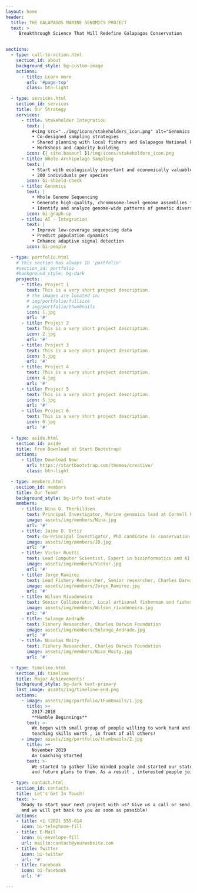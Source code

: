 ```yaml
---
layout: home
header:
  title: THE GALAPAGOS MARINE GENOMICS PROJECT
  text: >
     Breakthrough Science That Will Redefine Galapagos Conservation


sections:
  - type: call-to-action.html
    section_id: about
    background_style: bg-custom-image
    actions:
      - title: Learn more
        url: '#page-top'
        class: btn-light

  - type: services.html
    section_id: services
    title: Our Strategy
    services:
      - title: Stakeholder Integration
        text: |
          #<img src="../img/icons/stakeholders_icon.png" alt="Genomics Icon" class="service-custom-png-icon"> 
          • Co-designed sampling strategies
          • Shared planning with local fishers and Galapagos National Park staff
          • Workshops and capacity building
        icon: {{ site.baseurl }}/img/icons/stakeholders_icon.png
      - title: Whole-Archipelago Sampling
        text: |
          • Start with ecologically important and economically valuable species.
          • 200 individuals per species
        icon: bi-shield-check
      - title: Genomics
        text: |
          • Whole Genome Sequencing
          • Generate high-quality, chromosome-level genome assemblies for each target species
          • Identify and analyze genome-wide patterns of genetic diversity and variation
        icon: bi-graph-up
      - title: AI - Integration
        text: |
          • Improve low-coverage sequencing data
          • Predict population dynamics
          • Enhance adaptive signal detection
        icon: bi-people

  - type: portfolio.html
    # this section has always ID 'portfolio'
    #section_id: portfolio
    #background_style: bg-dark
    projects:
      - title: Project 1
        text: This is a very short project description.
        # the images are located in:
        # img/portfolio/fullsize
        # img/portfolio/thumbnails
        icon: 1.jpg
        url: '#'
      - title: Project 2
        text: This is a very short project description.
        icon: 2.jpg
        url: '#'
      - title: Project 3
        text: This is a very short project description.
        icon: 3.jpg
        url: '#'
      - title: Project 4
        text: This is a very short project description.
        icon: 4.jpg
        url: '#'
      - title: Project 5
        text: This is a very short project description.
        icon: 5.jpg
        url: '#'
      - title: Project 6
        text: This is a very short project description.
        icon: 6.jpg
        url: '#'

  - type: aside.html
    section_id: aside
    title: Free Download at Start Bootstrap!
    actions:
      - title: Download Now!
        url: https://startbootstrap.com/themes/creative/
        class: btn-light

  - type: members.html
    section_id: members
    title: Our Team!
    background_style: bg-info text-white
    members:
      - title: Nina O. Therkildsen
        text: Principal Investigator, Marine genomics lead at Cornell University
        image: assets/img/members/Nina.jpg
        url: '#'
      - title: Jaime D. Ortiz
        text: Co-Principal Investigator, PhD candidate in conservation genomics, Cornell University
        image: assets/img/members/JD.jpg
        url: '#'
      - title: Victor Ruotti
        text: Lead Computer Scientist, Expert in bioinformatics and AI for large-scale genomic analysis
        image: assets/img/members/Victor.jpg
        url: '#'
      - title: Jorge Ramirez
        text: Lead Fishery Researcher, Senior researcher, Charles Darwin Foundation
        image: assets/img/members/Jorge_Ramirez.jpg
        url: '#'
      - title: Wilson Rivadeneira
        text: Senior Collaborator, Local artisanal fisherman and fisheries engineer in the Galapagos
        image: assets/img/members/Wilson_rivadeneira.jpg
        url: '#'
      - title: Solange Andrade
        text: Fishery Researcher, Charles Darwin Foundation
        image: assets/img/members/Solange_Andrade.jpg
        url: '#'
      - title: Nicolas Moity
        text: Fishery Researcher, Charles Darwin Foundation
        image: assets/img/members/Nico_Moity.jpg
        url: '#'

  - type: timeline.html
    section_id: timeline
    title: Major Achievements!
    background_style: bg-dark text-primary
    last_image: assets/img/timeline-end.png
    actions:
      - image: assets/img/portfolio/thumbnails/1.jpg
        title: >+
          2017-2018
          **Humble Beginnings**
        text: >-
          We begun with small group of people willing to work hard and make our
          teaching skills worth , in front of all others!
      - image: assets/img/portfolio/thumbnails/2.jpg
        title: >+
          November 2019
          An Coaching started
        text: >-
          We started to gather like minded people and started our stategies
          and future plans to them. As a result , interested people joined us!

  - type: contact.html
    section_id: contacts
    title: Let's Get In Touch!
    text: >-
      Ready to start your next project with us? Give us a call or send us an email
      and we will get back to you as soon as possible!
    actions:
    - title: +1 (202) 555-014
      icon: bi-telephone-fill
    - title: E-Mail
      icon: bi-envelope-fill
      url: mailto:contact@yourwebsite.com
    - title: Twitter
      icon: bi-twitter
      url: '#'
    - title: Facebook
      icon: bi-facebook
      url: '#'

---
```

